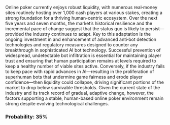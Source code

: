 Online poker currently enjoys robust liquidity, with numerous real‐money sites routinely hosting over 1,000 cash players at various stakes, creating a strong foundation for a thriving human-centric ecosystem. Over the next five years and seven months, the market’s historical resilience and the incremental pace of change suggest that the status quo is likely to persist—provided the industry continues to adapt. Key to this adaptation is the ongoing investment in and enhancement of advanced anti‐bot detection technologies and regulatory measures designed to counter any breakthrough in sophisticated AI bot technology. Successful prevention of widespread, undetectable bot infiltration is essential for maintaining player trust and ensuring that human participation remains at levels required to keep a healthy number of viable sites active. Conversely, if the industry fails to keep pace with rapid advances in AI—resulting in the proliferation of superhuman bots that undermine game fairness and erode player confidence—then liquidity could collapse, driving significant portions of the market to drop below survivable thresholds. Given the current state of the industry and its track record of gradual, adaptive change, however, the factors supporting a stable, human-based online poker environment remain strong despite evolving technological challenges.

### Probability: 35%